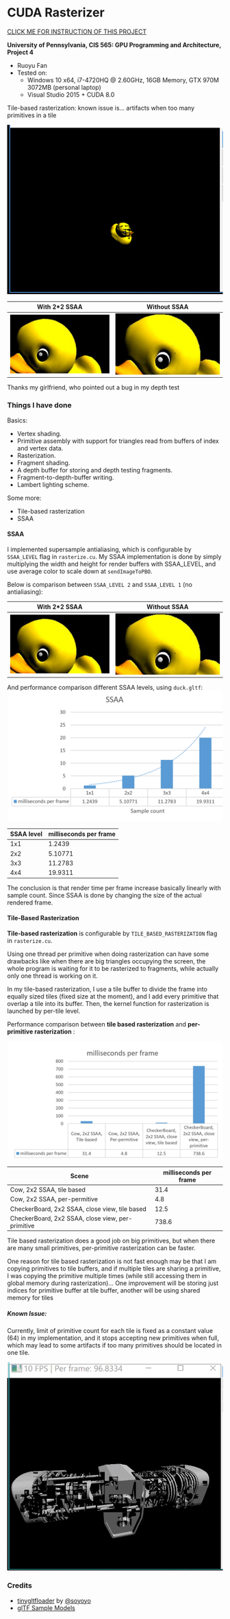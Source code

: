 CUDA Rasterizer
===============

[CLICK ME FOR INSTRUCTION OF THIS PROJECT](./INSTRUCTION.md)

**University of Pennsylvania, CIS 565: GPU Programming and Architecture, Project 4**

* Ruoyu Fan
* Tested on:
  * Windows 10 x64, i7-4720HQ @ 2.60GHz, 16GB Memory, GTX 970M 3072MB (personal laptop)
  * Visual Studio 2015 + CUDA 8.0

Tile-based rasterization: known issue is... artifacts when too many primitives in a tile

![duck_tile_based](/screenshots/duck_tile_based.gif)

With 2*2 SSAA | Without SSAA
:-------------------------:|:-------------------------:
![duck_no_ssaa](/screenshots/duck_ssaa.jpg)  |  ![duck_ssaa](/screenshots/duck_no_ssaa.jpg)

Thanks my girlfriend, who pointed out a bug in my depth test

### Things I have done

Basics:
* Vertex shading.
* Primitive assembly with support for triangles read from buffers of index and
  vertex data.
* Rasterization.
* Fragment shading.
* A depth buffer for storing and depth testing fragments.
* Fragment-to-depth-buffer writing.
* Lambert lighting scheme.

Some more:
* Tile-based rasterization
* SSAA

#### SSAA

I implemented supersample antialiasing, which is configurable by `SSAA_LEVEL` flag in `rasterize.cu`. My SSAA implementation is done by simply multiplying the width and height for render buffers with SSAA_LEVEL, and use average color to scale down at `sendImageToPBO`.

Below is comparison between `SSAA_LEVEL 2` and `SSAA_LEVEL 1` (no antialiasing):

With 2*2 SSAA | Without SSAA
:-------------------------:|:-------------------------:
![duck_no_ssaa](/screenshots/duck_ssaa.jpg)  |  ![duck_ssaa](/screenshots/duck_no_ssaa.jpg)

And performance comparison different SSAA levels, using `duck.gltf`:
![chart_ssaa](/images/chart_ssaa.png)

| SSAA level | milliseconds per frame |
|------------|------------------------|
| 1x1        | 1.2439                 |
| 2x2        | 5.10771                |
| 3x3        | 11.2783                |
| 4x4        | 19.9311                |

The conclusion is that render time per frame increase basically linearly with sample count. Since SSAA is done by changing the size of the actual rendered frame.

#### Tile-Based Rasterization

__Tile-based rasterization__ is configurable by `TILE_BASED_RASTERIZATION` flag in `rasterize.cu`.

Using one thread per primitive when doing rasterization can have some drawbacks like when there are big triangles occupying the screen, the whole program is waiting for it to be rasterized to fragments, while actually only one thread is working on it.

In my tile-based rasterization, I use a tile buffer to divide the frame into equally sized tiles (fixed size at the moment), and I add every primitive that overlap a tile into its buffer. Then, the kernel function for rasterization is launched by per-tile level.

Performance comparison between __tile based rasterization__ and __per-primitive rasterization__ :

![chart_tile](/images/chart_tile.png)

| Scene                                             | milliseconds per frame |
|---------------------------------------------------|------------------------|
| Cow, 2x2 SSAA, tile based                         | 31.4                   |
| Cow, 2x2 SSAA, per-permitive                      | 4.8                    |
| CheckerBoard, 2x2 SSAA, close view, tile based    | 12.5                   |
| CheckerBoard, 2x2 SSAA, close view, per-primitive | 738.6                  |

Tile based rasterization does a good job on big primitives, but when there are many small primitives, per-primitive rasterization can be faster.

One reason for tile based rasterization is not fast enough may be that I am copying primitives to tile buffers, and if multiple tiles are sharing a primitive, I was copying the primitive multiple times (while still accessing them in global memory during rasterization)... One improvement will be storing just indices for primitive buffer at tile buffer, another will be using shared memory for tiles

##### Known Issue:
Currently, limit of primitive count for each tile is fixed as a constant value (64) in my implementation, and it stops accepting new primitives when full, which may lead to some artifacts if too many primitives should be located in one tile.  

![engine_incorrect](/screenshots/engine_incorrect.gif)

### Credits

* [tinygltfloader](https://github.com/syoyo/tinygltfloader) by [@soyoyo](https://github.com/syoyo)
* [glTF Sample Models](https://github.com/KhronosGroup/glTF/blob/master/sampleModels/README.md)
